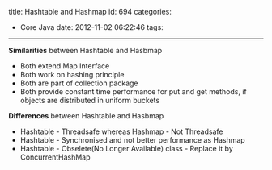 title: Hashtable and Hashmap
id: 694
categories:
  - Core Java
date: 2012-11-02 06:22:46
tags:
---

**Similarities** between Hashtable and Hasbmap

*   Both extend Map Interface
*   Both work on hashing principle
*   Both are part of collection package
*   Both provide constant time performance for put and get methods, if objects are distributed in uniform buckets

**Differences** between Hashtable and Hasbmap

*   Hashtable - Threadsafe whereas Hashmap - Not Threadsafe
*   Hashtable - Synchronised and not better performance as Hashmap
*   Hashtable - Obselete(No Longer Available) class - Replace it by ConcurrentHashMap